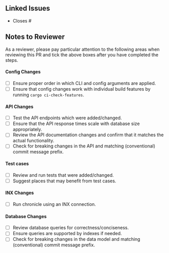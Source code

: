## Linked Issues

<!-- Please provide the issue number corresponding to this PR. -->

* Closes #

## Notes to Reviewer

<!--
The following are examples of particular points that you would like reviewers to pay attention to. Add or remove
items as appropriate for this PR.
-->

As a reviewer, please pay particular attention to the following areas when reviewing this PR and tick the above boxes after you have completed the steps.

#### Config Changes
* [ ] Ensure proper order in which CLI and config arguments are applied.
* [ ] Ensure that config changes work with individual build features by running `cargo ci-check-features`.

#### API Changes
* [ ] Test the API endpoints which were added/changed.
* [ ] Ensure that the API response times scale with database size appropriately.
* [ ] Review the API documentation changes and confirm that it matches the actual functionality.
* [ ] Check for breaking changes in the API and matching (conventional) commit message prefix.

#### Test cases
* [ ] Review and run tests that were added/changed.
* [ ] Suggest places that may benefit from test cases.

#### INX Changes
* [ ] Run chronicle using an INX connection.

#### Database Changes
* [ ] Review database queries for correctness/conciseness.
* [ ] Ensure queries are supported by indexes if needed.
* [ ] Check for breaking changes in the data model and matching (conventional) commit message prefix.
